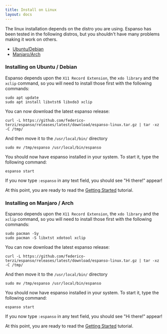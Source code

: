 ```yaml
---
title: Install on Linux
layout: docs
---
```

The linux installation depends on the distro you are using. 
Espanso has been tested in the following distros, but you shouldn't 
have many problems making it work on others.

* [Ubuntu/Debian](#installing-on-ubuntu--debian)
* [Manjaro/Arch](#installing-on-manjaro--arch)

### Installing on Ubuntu / Debian

Espanso depends upon the `X11 Record Extension`, the `xdo library` and the `xclip` command, 
so you will need to install those first with the following commands:

```
sudo apt update
sudo apt install libxtst6 libxdo3 xclip
```

You can now download the latest espanso release:
```
curl -L https://github.com/federico-terzi/espanso/releases/latest/download/espanso-linux.tar.gz | tar -xz -C /tmp/
```

And then move it to the `/usr/local/bin/` directory

```
sudo mv /tmp/espanso /usr/local/bin/espanso
```

You should now have espanso installed in your system. To start it, type the following command:

```
espanso start
```

If you now type `:espanso` in any text field, you should see "Hi there!" appear! 

At this point, you are ready to read the [Getting Started](/docs/get-started/) tutorial.

### Installing on Manjaro / Arch

Espanso depends upon the `X11 Record Extension`, the `xdo library` and the `xclip` command, 
so you will need to install those first with the following commands:

```
sudo pacman -Sy
sudo pacman -S libxtst xdotool xclip
```

You can now download the latest espanso release:
```
curl -L https://github.com/federico-terzi/espanso/releases/latest/download/espanso-linux.tar.gz | tar -xz -C /tmp/
```

And then move it to the `/usr/local/bin/` directory

```
sudo mv /tmp/espanso /usr/local/bin/espanso
```

You should now have espanso installed in your system. To start it, type the following command:

```
espanso start
```

If you now type `:espanso` in any text field, you should see "Hi there!" appear! 

At this point, you are ready to read the [Getting Started](/docs/get-started/) tutorial.